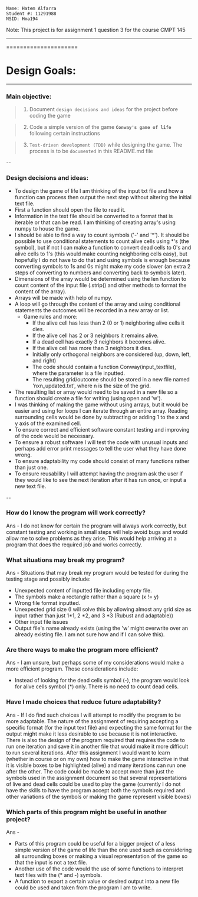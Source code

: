 `Name: Hatem Alfarra`  
`Student #: 11291988`  
`NSID: Hma194`

Note: This project is for assignment 1 question 3 for the course CMPT 145

---------------------------------
=====================

# Design Goals:
**            **

### Main objective: 

> 1. Document `design decisions and ideas` for the project before coding the game
 
> 2. Code a simple version of the game **`Conway's game of life`** following certain instructions

> 3. `Test-driven development (TDD)` while designing the game. The process is to be `documented` in this README.md file


--

### **Design decisions and ideas:**

- To design the game of life I am thinking of the input txt file and how a function can process then output the next step without altering the initial text file.
- First a function should open the file to read it.
- Information in the text file should be converted to a format that is iterable or that can be read. I am thinking of creating array's using numpy to house the game.
- I should be able to find a way to count symbols ('-' and '*'). It should be possible to use conditional statements to count alive cells using *'s (the symbol), but if not I can make a function to convert dead cells to 0's and alive cells to 1's (this would make counting neighboring cells easy), but hopefully I do not have to do that and using symbols is enough because converting symbols to 1s and 0s might make my code slower (an extra 2 steps of converting to numbers and converting back to symbols later).
- Dimensions of the array would be determined using the len function to count content of the input file (.strip() and other methods to format the content of the array).
- Arrays will be made with help of numpy.
- A loop will go through the content of the array and using conditional statements the outcomes will be recorded in a new array or list.
  - Game rules and more: 
    - If the alive cell has less than 2 (0 or 1) neighboring alive cells it dies.
    - If the alive cell has 2 or 3 neighbors it remains alive.
    - If a dead cell has exactly 3 neighbors it becomes alive.
    - If the alive cell has more than 3 neighbors it dies.
    - Initially only orthogonal neighbors are considered (up, down, left, and right)
    - The code should contain a function Conway(input_textfile), where the parameter is a file inputted.
    - The resulting grid/outcome should be stored in a new file named 'nxn_updated.txt', where n is the size of the grid.
- The resulting list or array would need to be saved in a new file so a function should create a file for writing (using open and 'w').
- I was thinking of making the game without using arrays, but it would be easier and using for loops I can iterate through an entire array. Reading surrounding cells would be done by subtracting or adding 1 to the x and y axis of the examined cell.
- To ensure correct and efficient software constant testing and improving of the code would be necessary.
- To ensure a robust software I will test the code with unusual inputs and perhaps add error print messages to tell the user what they have done wrong.
- To ensure adaptability my code should consist of many functions rather than just one. 
- To ensure reusability I will attempt having the program ask the user if they would like to see the next iteration after it has run once, or input a new text file. 

--

### **How do I know the program will work correctly?**

Ans - I do not know for certain the program will always work correctly, but constant testing and working in small steps will help avoid bugs and would allow me to solve problems as they arise. This would help arriving at a program that does the required job and works correctly.

### **What situations may break my program?**

Ans - Situations that may break my program would be tested for during the testing stage and possibly include:
* Unexpected content of inputted file including empty file.
* The symbols make a rectangle rather than a square (x != y)
* Wrong file format inputted.
* Unexpected grid size (I will solve this by allowing almost any grid size as input rather than just 1*1, 2 *2, and 3 *3 (Rubust and adaptable))
* Other input file issues
* Output file's name already exists (using the 'w' might overwrite over an already existing file. I am not sure how and if I can solve this).


### **Are there ways to make the program more efficient?**

Ans - I am unsure, but perhaps some of my considerations would make a more efficient program. Those considerations include: 

* Instead of looking for the dead cells symbol (-), the program would look for alive cells symbol (*) only. There is no need to count dead cells.



### **Have I made choices that reduce future adaptability?**

Ans - If I do find such choices I will attempt to modify the program to be more adaptable. 
The nature of the assignment of requiring accepting a specific format (for the input text file) and expecting the same format for the output might make it less desirable to use because it is not interactive. There is also the design of the program required that requires the code to run one iteration and save it in another file that would make it more difficult to run several iterations.
After this assignment I would want to learn (whether in course or on my own) how to make the game interactive in that it is visible boxes to be highlighted (alive) and many iterations can run one after the other.
The code could be made to accept more than just the symbols used in the assignment document so that several representations of live and dead cells could be used to play the game (currently I do not have the skills to have the program accept both the symbols required and other variations of the symbols or making the game represent visible boxes)




### **Which parts of this program might be useful in another project?**

Ans - 
* Parts of this program could be useful for a bigger project of a less simple version of the game of life than the one used such as considering all surrounding boxes or making a visual representation of the game so that the input is not a text file.
* Another use of the code would the use of some functions to interpret text files with the (* and -) symbols. 
* A function to export a certain value or desired output into a new file could be used and taken from the program I am to write.